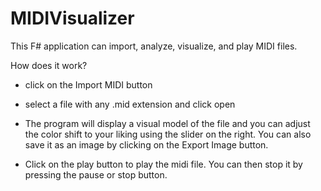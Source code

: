 # MIDIVisualizer
This F# application can import, analyze, visualize, and play MIDI files.

How does it work?
- click on the Import MIDI button
- select a file with any .mid extension and click open

- The program will display a visual model of the file and you can adjust the color shift to your liking using the slider on the right. You can also save it as an image by clicking on the Export Image button.

- Click on the play button to play the midi file. You can then stop it by pressing the pause or stop button.
